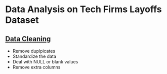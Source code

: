 # Data Analysis on Tech Firms Layoffs Dataset
## [Data Cleaning](https://github.com/WillBao33/Data-Analysis-on-Tech-Layoffs/blob/main/Data_cleaning.sql)
* Remove duplpicates
* Standardize the data
* Deal with NULL or blank values
* Remove extra columns
  

